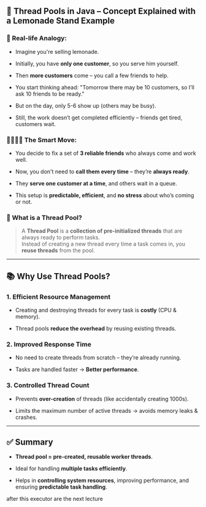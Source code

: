 
## 🧵 Thread Pools in Java – Concept Explained with a Lemonade Stand Example

### 🧃 Real-life Analogy:

- Imagine you're selling lemonade.
    
- Initially, you have **only one customer**, so you serve him yourself.
    
- Then **more customers** come – you call a few friends to help.
    
- You start thinking ahead: "Tomorrow there may be 10 customers, so I’ll ask 10 friends to be ready."
    
- But on the day, only 5-6 show up (others may be busy).
    
- Still, the work doesn’t get completed efficiently – friends get tired, customers wait.
    

### 👨‍👩‍👦‍👦 The Smart Move:

- You decide to fix a set of **3 reliable friends** who always come and work well.
    
- Now, you don't need to **call them every time** – they’re **always ready**.
    
- They **serve one customer at a time**, and others wait in a queue.
    
- This setup is **predictable, efficient**, and **no stress** about who’s coming or not.
    

### 🧠 What is a Thread Pool?

> A **Thread Pool** is a **collection of pre-initialized threads** that are always ready to perform tasks.  
> Instead of creating a new thread every time a task comes in, you **reuse threads** from the pool.

---

## 📚 Why Use Thread Pools?

### 1. **Efficient Resource Management**

- Creating and destroying threads for every task is **costly** (CPU & memory).
    
- Thread pools **reduce the overhead** by reusing existing threads.
    

### 2. **Improved Response Time**

- No need to create threads from scratch – they’re already running.
    
- Tasks are handled faster → **Better performance**.
    

### 3. **Controlled Thread Count**

- Prevents **over-creation** of threads (like accidentally creating 1000s).
    
- Limits the maximum number of active threads → avoids memory leaks & crashes.
    

---

## ✅ Summary

- **Thread pool = pre-created, reusable worker threads**.
    
- Ideal for handling **multiple tasks efficiently**.
    
- Helps in **controlling system resources**, improving performance, and ensuring **predictable task handling**.
    


after this executor are the next lecture
